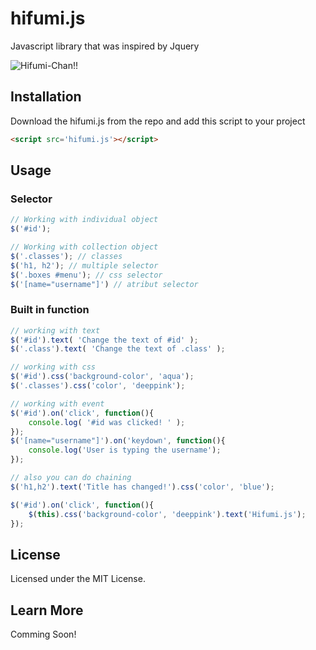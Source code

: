 # hifumi.js
Javascript library that was inspired by Jquery 

![Hifumi-Chan!!](http://68.media.tumblr.com/b0dde3d5f5763a0d8a72455b5ee681bc/tumblr_ocoo0q5xV31s5f9ado2_540.gif)

## Installation
Download the hifumi.js from the repo and add this script to your project
```html
<script src='hifumi.js'></script>
```

## Usage
### Selector
```js
// Working with individual object
$('#id'); 

// Working with collection object
$('.classes'); // classes
$('h1, h2'); // multiple selector
$('.boxes #menu'); // css selector
$('[name="username"]') // atribut selector
```

### Built in function
```js
// working with text
$('#id').text( 'Change the text of #id' );
$('.class').text( 'Change the text of .class' );

// working with css
$('#id').css('background-color', 'aqua');
$('.classes').css('color', 'deeppink');

// working with event
$('#id').on('click', function(){
	console.log( '#id was clicked! ' );
});
$('[name="username"]').on('keydown', function(){
	console.log('User is typing the username');
});

// also you can do chaining
$('h1,h2').text('Title has changed!').css('color', 'blue');

$('#id').on('click', function(){
	$(this).css('background-color', 'deeppink').text('Hifumi.js');
});
```

## License
Licensed under the MIT License. 

## Learn More
Comming Soon!








